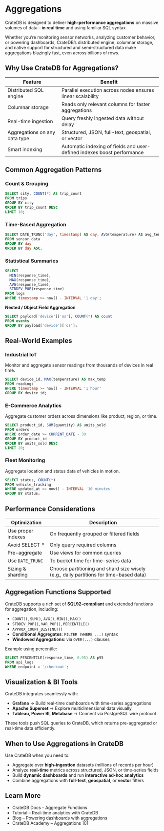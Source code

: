 # Aggregations

CrateDB is designed to deliver **high-performance aggregations** on massive volumes of data—**in real time** and using familiar SQL syntax.

Whether you’re monitoring sensor networks, analyzing customer behavior, or powering dashboards, CrateDB’s distributed engine, columnar storage, and native support for structured and semi-structured data make aggregations blazingly fast, even across billions of rows.



## Why Use CrateDB for Aggregations?

| Feature                       | Benefit                                                                 |
| ----------------------------- | ----------------------------------------------------------------------- |
| Distributed SQL engine        | Parallel execution across nodes ensures linear scalability              |
| Columnar storage              | Reads only relevant columns for faster aggregations                     |
| Real-time ingestion           | Query freshly ingested data without delay                               |
| Aggregations on any data type | Structured, JSON, full-text, geospatial, or vector                      |
| Smart indexing                | Automatic indexing of fields and user-defined indexes boost performance |



## Common Aggregation Patterns

### **Count & Grouping**

```sql
SELECT city, COUNT(*) AS trip_count
FROM trips
GROUP BY city
ORDER BY trip_count DESC
LIMIT 10;
```

### **Time-Based Aggregation**

```sql
SELECT DATE_TRUNC('day', timestamp) AS day, AVG(temperature) AS avg_temp
FROM sensor_data
GROUP BY day
ORDER BY day ASC;
```

### **Statistical Summaries**

```sql
SELECT
  MIN(response_time),
  MAX(response_time),
  AVG(response_time),
  STDDEV_POP(response_time)
FROM logs
WHERE timestamp >= now() - INTERVAL '1 day';
```

**Nested / Object Field Aggregation**

```sql
SELECT payload['device']['os'], COUNT(*) AS count
FROM events
GROUP BY payload['device']['os'];
```



## Real-World Examples

### **Industrial IoT**

Monitor and aggregate sensor readings from thousands of devices in real time.

```sql
SELECT device_id, MAX(temperature) AS max_temp
FROM readings
WHERE timestamp >= now() - INTERVAL '1 hour'
GROUP BY device_id;
```

### **E-Commerce Analytics**

Aggregate customer orders across dimensions like product, region, or time.

```sql
SELECT product_id, SUM(quantity) AS units_sold
FROM orders
WHERE order_date >= CURRENT_DATE - 30
GROUP BY product_id
ORDER BY units_sold DESC
LIMIT 20;
```

### **Fleet Monitoring**

Aggregate location and status data of vehicles in motion.

```sql
SELECT status, COUNT(*)
FROM vehicle_tracking
WHERE updated_at >= now() - INTERVAL '10 minutes'
GROUP BY status;
```



## Performance Considerations

| Optimization       | Description                                                                            |
| ------------------ | -------------------------------------------------------------------------------------- |
| Use proper indexes | On frequently grouped or filtered fields                                               |
| Avoid SELECT \*    | Only query required columns                                                            |
| Pre-aggregate      | Use views for common queries                                                           |
| Use `DATE_TRUNC`   | To bucket time for time-series data                                                    |
| Sizing & sharding  | Choose partitioning and shard size wisely (e.g., daily partitions for time-based data) |



## Aggregation Functions Supported

CrateDB supports a rich set of **SQL92-compliant** and extended functions for aggregation, including:

* `COUNT()`, `SUM()`, `AVG()`, `MIN()`, `MAX()`
* `STDDEV_POP()`, `VAR_POP()`, `PERCENTILE()`
* `APPROX_COUNT_DISTINCT()`
* **Conditional Aggregates**: `FILTER (WHERE ...)` syntax
* **Windowed Aggregations**: via `OVER(...)` clauses

Example using percentile:

```sql
SELECT PERCENTILE(response_time, 0.95) AS p95
FROM api_logs
WHERE endpoint = '/checkout';
```



## Visualization & BI Tools

CrateDB integrates seamlessly with:

* **Grafana** → Build real-time dashboards with time-series aggregations
* **Apache Superset** → Explore multidimensional data visually
* **Tableau, Power BI, Metabase** → Connect via PostgreSQL wire protocol

These tools push SQL queries to CrateDB, which returns pre-aggregated or real-time data efficiently.



## When to Use Aggregations in CrateDB

Use CrateDB when you need to:

* Aggregate over **high-ingestion** datasets (millions of records per hour)
* Analyze **real-time** metrics across structured, JSON, or time-series fields
* Build **dynamic dashboards** and run **interactive ad-hoc analytics**
* Combine aggregations with **full-text**, **geospatial**, or **vector** filters



## Learn More

* CrateDB Docs – Aggregate Functions
* Tutorial – Real-time analytics with CrateDB
* Blog – Powering dashboards with aggregations
* CrateDB Academy – Aggregations 101
